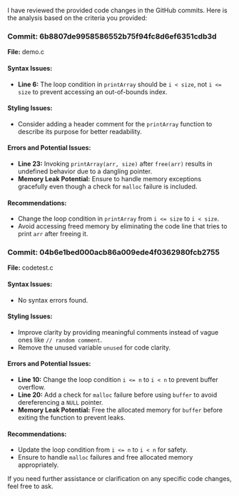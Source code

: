 I have reviewed the provided code changes in the GitHub commits. Here is the analysis based on the criteria you provided:

### Commit: 6b8807de9958586552b75f94fc8d6ef6351cdb3d
**File:** demo.c

#### Syntax Issues:
- **Line 6:** The loop condition in `printArray` should be `i < size`, not `i <= size` to prevent accessing an out-of-bounds index.

#### Styling Issues:
- Consider adding a header comment for the `printArray` function to describe its purpose for better readability.

#### Errors and Potential Issues:
- **Line 23:** Invoking `printArray(arr, size)` after `free(arr)` results in undefined behavior due to a dangling pointer.
- **Memory Leak Potential:** Ensure to handle memory exceptions gracefully even though a check for `malloc` failure is included.

#### Recommendations:
- Change the loop condition in `printArray` from `i <= size` to `i < size`.
- Avoid accessing freed memory by eliminating the code line that tries to print `arr` after freeing it.

### Commit: 04b6e1bed000acb86a009ede4f0362980fcb2755
**File:** codetest.c

#### Syntax Issues:
- No syntax errors found.

#### Styling Issues:
- Improve clarity by providing meaningful comments instead of vague ones like `// random comment`.
- Remove the unused variable `unused` for code clarity.

#### Errors and Potential Issues:
- **Line 10:** Change the loop condition `i <= n` to `i < n` to prevent buffer overflow.
- **Line 20:** Add a check for `malloc` failure before using `buffer` to avoid dereferencing a `NULL` pointer.
- **Memory Leak Potential:** Free the allocated memory for `buffer` before exiting the function to prevent leaks.

#### Recommendations:
- Update the loop condition from `i <= n` to `i < n` for safety.
- Ensure to handle `malloc` failures and free allocated memory appropriately.

If you need further assistance or clarification on any specific code changes, feel free to ask.